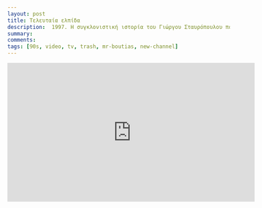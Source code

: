 ```yaml
---
layout: post
title: Τελευταία ελπίδα
description:  1997. Η συγκλονιστική ιστορία του Γιώργου Σταυρόπουλου που το πανελλήνιο παρακολούθησε με κομμένη την ανάσα.
summary: 
comments: 
tags: [90s, video, tv, trash, mr-boutias, new-channel]
---
```


<div class="youtube-embed-container">
	<iframe width="560" height="315" src="https://www.youtube.com/embed/WsZwrk5meJg" title="YouTube video player" frameborder="0" allow="accelerometer; autoplay; clipboard-write; encrypted-media; gyroscope; picture-in-picture" allowfullscreen></iframe>
</div>